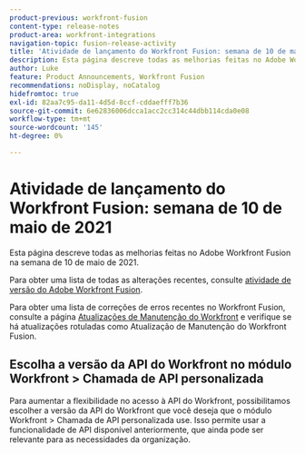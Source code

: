 ```yaml
---
product-previous: workfront-fusion
content-type: release-notes
product-area: workfront-integrations
navigation-topic: fusion-release-activity
title: 'Atividade de lançamento do Workfront Fusion: semana de 10 de maio de 2021'
description: Esta página descreve todas as melhorias feitas no Adobe Workfront Fusion na semana de 10 de maio de 2021.
author: Luke
feature: Product Announcements, Workfront Fusion
recommendations: noDisplay, noCatalog
hidefromtoc: true
exl-id: 82aa7c95-da11-4d5d-8ccf-cddaefff7b36
source-git-commit: 6e62836006dcca1acc2cc314c44dbb114cda0e08
workflow-type: tm+mt
source-wordcount: '145'
ht-degree: 0%

---
```


# Atividade de lançamento do Workfront Fusion: semana de 10 de maio de 2021

Esta página descreve todas as melhorias feitas no Adobe Workfront Fusion na semana de 10 de maio de 2021.

Para obter uma lista de todas as alterações recentes, consulte [atividade de versão do Adobe Workfront Fusion](/help/workfront-fusion/fusion-product-releases/fusion-release-activity.md).

Para obter uma lista de correções de erros recentes no Workfront Fusion, consulte a página [Atualizações de Manutenção do Workfront](https://experienceleague.adobe.com/docs/workfront-known-issues/releases/current-updates.html) e verifique se há atualizações rotuladas como Atualização de Manutenção do Workfront Fusion.

## Escolha a versão da API do Workfront no módulo Workfront > Chamada de API personalizada

Para aumentar a flexibilidade no acesso à API do Workfront, possibilitamos escolher a versão da API do Workfront que você deseja que o módulo Workfront > Chamada de API personalizada use. Isso permite usar a funcionalidade de API disponível anteriormente, que ainda pode ser relevante para as necessidades da organização.
